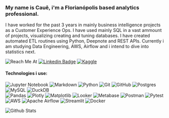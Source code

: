 ### My name is Cauê, i'm a Florianópolis based analytics professional.
I have worked for the past 3 years in mainly business intelligence projects as a Customer Experience Ops. I have used mainly SQL in a vast ammount of projects, visualizing creating and tuning databases.
I have created automated ETL routines using Python, Deepnote and REST APIs. Currently i am studying Data Engineering, AWS, Airflow and i intend to dive into statistics next. <br/>

   ![Reach Me At](https://img.shields.io/badge/Reach_Me_At%3A%20-%20?style=for-the-badge&color=%23ffffff)
[![Linkedin Badge](https://img.shields.io/badge/-Cacau-blue?style=for-the-badge&logo=Linkedin&logoColor=white&link=https://www.linkedin.com/in/cacau/)](https://www.linkedin.com/in/cacau/)
[![Kaggle](https://img.shields.io/badge/caueausec-035a7d?style=for-the-badge&logo=kaggle&logoColor=white)](https://www.kaggle.com/caueausec)

#### Technologies i use:
![Jupyter Notebook](https://img.shields.io/badge/jupyter-00BF6F.svg?style=for-the-badge&logo=jupyter&logoColor=white)
![Markdown](https://img.shields.io/badge/markdown-00BF6F.svg?style=for-the-badge&logo=markdown&logoColor=white)
![Python](https://img.shields.io/badge/python-00BF6F?style=for-the-badge&logo=python&logoColor=white)
![Git](https://img.shields.io/badge/git-00BF6F.svg?style=for-the-badge&logo=git&logoColor=white)
![GitHub](https://img.shields.io/badge/github-00BF6F.svg?style=for-the-badge&logo=github&logoColor=white)
![Postgres](https://img.shields.io/badge/postgres-%23FF4F00.svg?style=for-the-badge&logo=postgresql&logoColor=white)
![MySQL](https://img.shields.io/badge/mysql-%23FF4F00.svg?style=for-the-badge&logo=mysql&logoColor=white)
![DuckDB](https://img.shields.io/badge/Duckdb%20-%20%23FF4F00?style=for-the-badge&logo=duckdb&logoColor=white)<br/>
![Pandas](https://img.shields.io/badge/pandas-%237856FF.svg?style=for-the-badge&logo=pandas&logoColor=white)
![Plotly](https://img.shields.io/badge/Plotly-%237856FF.svg?style=for-the-badge&logo=plotly&logoColor=white)
![Matplotlib](https://img.shields.io/badge/Matplotlib-%237856FF.svg?style=for-the-badge&logo=Matplotlib&logoColor=white)
![Looker](https://img.shields.io/badge/Looker%20-%20%237856FF?style=for-the-badge&logo=looker&logoColor=white)
![Metabase](https://img.shields.io/badge/Metabase%20-%20%237856FF?style=for-the-badge&logo=metabase&logoColor=white)
![Postman](https://img.shields.io/badge/Postman-2C5263?style=for-the-badge&logo=postman&logoColor=white)
![Pytest](https://img.shields.io/badge/Pytest%20-%20%232C5263?style=for-the-badge&logo=pytest&logoColor=white)<br/>
![AWS](https://img.shields.io/badge/AWS-%230db7ed.svg?style=for-the-badge&logo=amazon-aws&logoColor=white)
![Apache Airflow](https://img.shields.io/badge/Apache%20Airflow-0db7ed?style=for-the-badge&logo=Apache%20Airflow&logoColor=white)
![Streamlit](https://img.shields.io/badge/Streamlit%20-%20%230db7ed?style=for-the-badge&logo=streamlit&logoColor=white)
![Docker](https://img.shields.io/badge/docker-%230db7ed.svg?style=for-the-badge&logo=docker&logoColor=white)

![Github Stats](https://github-readme-stats.vercel.app/api?username=strangercacaus&count_private=true&show_icons=true&include_all_commits=true)
